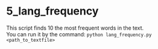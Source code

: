 # 5_lang_frequency

This script finds 10 the most frequent words in the text.  
You can run it by the command: `python lang_frequency.py <path_to_textfile>`
